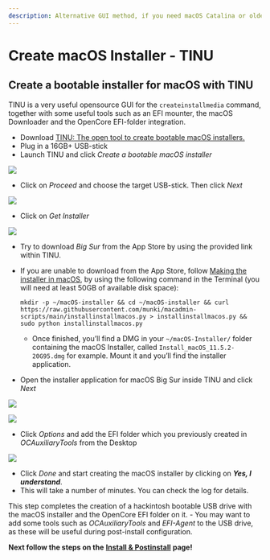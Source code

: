 ```yaml
---
description: Alternative GUI method, if you need macOS Catalina or older
---
```


# Create macOS Installer - TINU

## Create a bootable installer for macOS with TINU

TINU is a very useful opensource GUI for the `createinstallmedia` command, together with some useful tools such as an EFI mounter, the macOS Downloader and the OpenCore EFI-folder integration.

* Download [TINU: The open tool to create bootable macOS installers.](https://github.com/ITzTravelInTime/TINU)
* Plug in a 16GB+ USB-stick
* Launch TINU and click _Create a bootable macOS installer_

![](../images/tinu\_launched.png)

* Click on _Proceed_ and choose the target USB-stick. Then click _Next_

![](../images/tinu\_choose\_drive.png)

* Click on _Get Installer_

![](../images/tinu\_get\_installer.png)

* Try to download _Big Sur_ from the App Store by using the provided link within TINU.
*   If you are unable to download from the App Store, follow [Making the installer in macOS](https://dortania.github.io/OpenCore-Install-Guide/installer-guide/mac-install.html#downloading-macos-modern-os), by using the following command in the Terminal (you will need at least 50GB of available disk space):

    ```
    mkdir -p ~/macOS-installer && cd ~/macOS-installer && curl https://raw.githubusercontent.com/munki/macadmin-scripts/main/installinstallmacos.py > installinstallmacos.py && sudo python installinstallmacos.py
    ```

    * Once finished, you’ll find a DMG in your `~/macOS-Installer/` folder containing the macOS Installer, called `Install_macOS_11.5.2-20G95.dmg` for example. Mount it and you’ll find the installer application.
* Open the installer application for macOS Big Sur inside TINU and click _Next_

![](../images/tinu\_choose\_installer.png)

![](../images/tinu\_confirm\_installer.png)

* Click _Options_ and add the EFI folder which you previously created in _OCAuxiliaryTools_ from the Desktop

![](../images/tinu\_add\_opencore.png)

* Click _Done_ and start creating the macOS installer by clicking on _**Yes, I understand**_.
* This will take a number of minutes. You can check the log for details.

This step completes the creation of a hackintosh bootable USB drive with the macOS installer and the OpenCore EFI folder on it. - You may want to add some tools such as _OCAuxiliaryTools_ and _EFI-Agent_ to the USB drive, as these will be useful during post-install configuration.

**Next follow the steps on the** [**Install & Postinstall**](../step-by-step/install-postinstall/) **page!**
